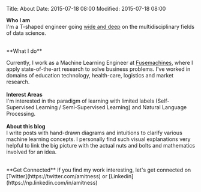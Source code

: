 Title: About
Date: 2015-07-18 08:00
Modified: 2015-07-18 08:00

**Who I am**  
I'm a T-shaped engineer going [wide and deep](https://github.com/amitness/learning) on the multidisciplinary fields of data science.

<br>
**What I do**  

Currently, I work as a Machine Learning Engineer at [Fusemachines](https://fusemachines.com), where I apply state-of-the-art research to solve business problems. I've worked in domains of education technology, health-care, logistics and market research.
<br>  
**Interest Areas**  
I'm interested in the paradigm of learning with limited labels (Self-Supervised Learning / Semi-Supervised Learning) and Natural Language Processing.
<br>   
**About this blog**  
I write posts with hand-drawn diagrams and intuitions to clarify various machine learning concepts. I personally find such visual explanations very helpful to link the big picture with the actual nuts and bolts and mathematics involved for an idea.

<br>
**Get Connected**  
If you find my work interesting, let's get connected on [Twitter](https://twitter.com/amitness) or [Linkedin](https://np.linkedin.com/in/amitness)

